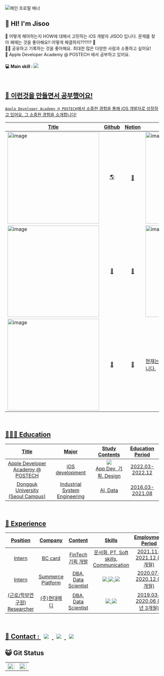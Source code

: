 ![메인 프로필 배너](https://user-images.githubusercontent.com/96969693/208286265-fc4849a9-39a6-4bdb-938d-8b0536d43940.png)



<h2>👋 HI! I'm Jisoo </h2>
  
💁 어떻게 해야하는지 HOW에 대해서 고민하는 iOS 개발자 JISOO 입니다. 문제를 찾아 헤매는 것을 좋아해요!! 어떻게 해결하지??!?!? 🤔
  <br> ✍🏻 공유하고 기록하는 것을 좋아해요. 최대한 많은 다양한 사람과 소통하고 싶어요! 
  <br> 🍎 Apple Developer Academy @ POSTECH 에서 공부하고 있어요.

<h4>💻 Main skill : 
<a href="https://developer.apple.com/kr/swift/"><img src="https://img.shields.io/badge/Swift-F05138?style=flat-square&logo=Swift&logoColor=white"/></a> <a href="https://www.mysql.com/"> </h4>

<br>

  <h2> 🔖 이런것을 만들면서 공부했어요!</h2>
  
  `Apple Developer Academy @ POSTECH`에서 소중한 경험을 통해 iOS 개발자로 성장하고 있어요.
  그 소중한 경험을 소개합니다!
  
| Title | Github | Notion | Title | Github | Notion |
|--|--|--|--|--|--|
|<img width="300" alt="image" src="https://user-images.githubusercontent.com/96969693/208286464-24de4ae8-81d3-4e7d-ab16-2186a75ebc37.png">|<p align='center'>[🌎](https://github.com/DeveloperAcademy-POSTECH/MacC-Team-EarthValley80)|<p align='center'>[🔖](https://icy-sage-f44.notion.site/fbe9a85091e84bf4999366a27884e54a)|<img width="300" alt="image" src="https://user-images.githubusercontent.com/96969693/208286502-1abbc36f-1370-49fd-a94d-4e37761dc1f9.png">|<p align='center'>[🍋](https://github.com/JamongSoda/IntoHistory/tree/develop)|<p align='center'>[🔖](https://abrupt-heart-fa2.notion.site/d44122cc7d3643d2950c42e41b19737f)|
|<img width="300" alt="image" src="https://user-images.githubusercontent.com/96969693/208286725-198c96e4-3bec-4fdd-943a-f82fa606a140.png">|<p align='center'>[🐼](https://almond-blob-7af.notion.site/978d2272d6904f9585c381300eb9fe3e)|<p align='center'>[🔖](https://github.com/DeveloperAcademy-POSTECH/Gominsee)|<img width="300" alt="image" src="https://user-images.githubusercontent.com/96969693/208286664-602750f2-4b70-4901-95aa-16d3b91ba588.png">|<p align='center'>[🚘](https://github.com/developerAcademy-POSTECH/chagokchagok)| <p align='center'>[🔖](https://nifty-manx-a51.notion.site/Mini-Challenge-2-52a1fe9608c44d28a5d1d4cad6300d50)|
|<img width="300" alt="image" src="https://user-images.githubusercontent.com/96969693/208286788-da947a8c-ce73-4d0d-9c68-862dc491a76f.png">|<p align='center'>[👾](https://github.com/DeveloperAcademy-POSTECH/MC3-Team7-MoTe)|<p align='center'>[🔖](https://silver-saturnalia-c1b.notion.site/0c90b0717a4b4c50a9c8b345bf02224a)| 현재는 요모조모 앱 출시를 목표로 공부중입니다. |
  
<p align='center'>
</br>
  

<h2>👩🏻‍🏫 Education </h2>

| Title | Major | Study Contents | Education Period |
|:---:|:---:|:---:|:---:|
| Apple Developer Academy @ POSTECH | iOS development | <a href="https://developer.apple.com/kr/swift/"><img src="https://img.shields.io/badge/Swift-F05138?style=flat-square&logo=Swift&logoColor=white"/></a> <br> App Dev, 기획, Design | 2022.03-2022.12 |
| Dongguk University (Seoul Campus) | Industrial System Engineering | AI, Data | 2016.03-2021.08 |
  
<br>


<h2>🏢 Experience </h2>

| Position | Company | Content | Skills | Employment Period |
|:---:|:---:|:---:|:---:|:---:|
|Intern| BC card | FinTech 기획 개발 | 문서화, PT, Soft skills, Communication | 2021.11-2021.12 (2개월) |
|Intern| Summerce Platform| DBA, Data Scientist | <a href="https://www.r-project.org/"><img src="https://img.shields.io/badge/R-276DC3?style=flat-square&logo=R&logoColor=white"/></a> <a href="https://www.python.org/"><img src="https://img.shields.io/badge/Python-3776AB?style=flat-square&logo=Python&logoColor=white"/></a> <a href="https://www.microsoft.com/ko-kr/sql-server/sql-server-downloads"><img src="https://img.shields.io/badge/MS SQL-CC2927?style=flat-square&logo=Microsoft SQL Server&logoColor=white"/></a>| 2020.07-2020.12 (6개월) |
|(근로/학부연구원)<br>Researcher| (주)현대메디 | DBA, Data Scientist | <a href="https://www.mysql.com/"><img src="https://img.shields.io/badge/MySQL-4479A1?style=flat-square&logo=MySQL&logoColor=white"/></a> <a href="https://www.python.org/"><img src="https://img.shields.io/badge/Python-3776AB?style=flat-square&logo=Python&logoColor=white"/></a> | 2019.03-2020,06 (1년 3개월) |


<br>

<h2> 📲 Contact : 
<a href="https://didu-story.tistory.com/">
  <img
  src="http://img.shields.io/badge/-Tech%20Blog-655ced?style=flat&logo=github&link=https://didu-story.tistory.com/"
  style="height : auto; margin-left : 10px; margin-right : 10px;"/> </a> 
  <a href="https://instagram.com/gguummee"> <img
       src="http://img.shields.io/badge/-Instagram-black?style=flat&logo=Instagram&link=https://instagram.com/gguummee/" style="height : auto; margin-left : 10px; margin-right : 10px;"/> </a> 
  <a href="mailto:dlwltn815@gmail.com"> <img
  src="https://img.shields.io/badge/Gmail-d14836?style=flat-square&logo=Gmail&logoColor=white&link=mailto:dlwltn815@gmail.com"
  style="height : auto; margin-left : 10px; margin-right : 10px;"/>
</a>
</h2>

<h2> 😺 Git Status </h2>
<table><tr><td valign="top" width="50%">
  <img src="https://github-readme-stats.vercel.app/api?username=deslog&show_icons=true&theme=onedark" align="left" style="width: 100%" />
  </td><td valign="top" width="50%">
  <img src="https://github-readme-stats.vercel.app/api/top-langs/?username=deslog&langs_count=10&layout=compact&theme=onedark)](https://github.com/deslog" align="left" style="width: 100%" />
</td></tr></table>
